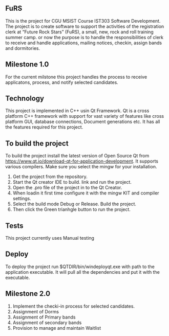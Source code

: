 ## FuRS

This is the project for CGU MSIST Course IST303 Software Development.
The project is to create software to support the activities of the registration clerk at “Future Rock Stars” (FuRS), a small, new, rock and roll training summer camp.
or now the purpose is to handle the responsibilities of clerk to receive and handle applications, mailing notices, checkin, assign bands and dormitories.

## Milestone 1.0
For the current milstone this project handles the process to receive applicatons,  process, and notify selected candidates.

## Technology

This project is implemented in C++ usin Qt Framework. Qt is a cross platform C++ framework with support for vast variety of features like cross platform GUI, database connections, Document generations etc. It has all the features required for this project.


## To build the project

To build the project install the latest version of Open Source Qt from https://www.qt.io/download-qt-for-application-development. It supports various compilers. Make sure you select the mingw for your installation.

1. Get the project from the repository.
2. Start the Qt creator IDE to build. link and run the project.
3. Open the .pro file of the project in to the Qt Creator. 
4. When loadin it first time configure it with the mingw KIT and compiler settings.
5. Select the build mode Debug or Release. Build the project.
6. Then click the Green trianhgle button to run the project.


## Tests

This project currently uses Manual testing

## Deploy
To deploy the project run $QTDIR/bin/windeployqt.exe with path to the application executable. It will pull all the dependencies and put it with the executable.

## Milestone 2.0
1. Implement the checki-in process for selected candidates.
2. Assignment of Dorms 
3. Assignment of Primary bands
4. Assignment of secondary bands
5. Provision to manage and maintain Waitlist
